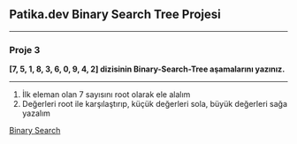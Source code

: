 ## Patika.dev Binary Search Tree Projesi
---

 ### Proje 3
**[7, 5, 1, 8, 3, 6, 0, 9, 4, 2] dizisinin Binary-Search-Tree aşamalarını yazınız.**

---

1. İlk eleman olan 7 sayısını root olarak ele alalım
2.  Değerleri root ile karşılaştırıp, küçük değerleri sola, büyük değerleri sağa yazalım

[Binary Search]('Binary.png')
